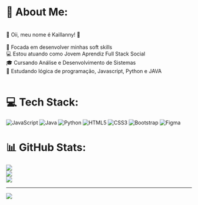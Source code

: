 # 💫 About Me:
<br>🎀 Oii, meu nome é Kaillanny! 🎀<br><br>🎯 Focada em desenvolver minhas soft skills<br>💻 Estou atuando como Jovem Aprendiz Full Stack Social<br>🎓 Cursando Análise e Desenvolvimento de Sistemas<br>💭 Estudando lógica de programação, Javascript, Python e JAVA <br><br>


# 💻 Tech Stack:
![JavaScript](https://img.shields.io/badge/javascript-%23323330.svg?style=flat&logo=javascript&logoColor=%23F7DF1E) ![Java](https://img.shields.io/badge/java-%23ED8B00.svg?style=flat&logo=openjdk&logoColor=white) ![Python](https://img.shields.io/badge/python-3670A0?style=flat&logo=python&logoColor=ffdd54) ![HTML5](https://img.shields.io/badge/html5-%23E34F26.svg?style=flat&logo=html5&logoColor=white) ![CSS3](https://img.shields.io/badge/css3-%231572B6.svg?style=flat&logo=css3&logoColor=white) ![Bootstrap](https://img.shields.io/badge/bootstrap-%238511FA.svg?style=flat&logo=bootstrap&logoColor=white) ![Figma](https://img.shields.io/badge/figma-%23F24E1E.svg?style=flat&logo=figma&logoColor=white)
# 📊 GitHub Stats:
![](https://github-readme-stats.vercel.app/api?username=kai-fontana&theme=dark&hide_border=false&include_all_commits=true&count_private=false)<br/>
![](https://nirzak-streak-stats.vercel.app/?user=kai-fontana&theme=dark&hide_border=false)<br/>
![](https://github-readme-stats.vercel.app/api/top-langs/?username=kai-fontana&theme=dark&hide_border=false&include_all_commits=true&count_private=false&layout=compact)

---
[![](https://visitcount.itsvg.in/api?id=kai-fontana&icon=0&color=0)](https://visitcount.itsvg.in)

<!-- Proudly created with GPRM ( https://gprm.itsvg.in ) -->